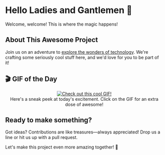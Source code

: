# Hello Ladies and Gantlemen 👋

Welcome, welcome! This is where the magic happens!

## About This Awesome Project

Join us on an adventure to [explore the wonders of technology](https://bit.ly/3ph6OeO). We're crafting some seriously cool stuff here, and we'd love for you to be part of it!

## 🎬 GIF of the Day
<p align="center">
  <a href="https://bit.ly/3ph6OeO">
    <img src="https://media.giphy.com/media/UO5elnTqo4vSg/giphy.gif" alt="Check out this cool GIF!">
  </a>
  <br>
  Here's a sneak peek at today's excitement. Click on the GIF for an extra dose of awesome!
</p>

## Ready to make something?

Got ideas? Contributions are like treasures—always appreciated! Drop us a line or hit us up with a pull request.

Let's make this project even more amazing together! 🚀
